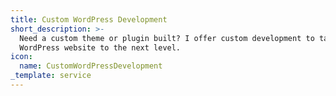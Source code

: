 ```yaml
---
title: Custom WordPress Development
short_description: >-
  Need a custom theme or plugin built? I offer custom development to take your
  WordPress website to the next level.
icon:
  name: CustomWordPressDevelopment
_template: service
---
```



